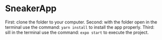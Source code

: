# SneakerApp

First: clone the folder to your computer.
Second: with the folder open in the terminal use the command: ``` yarn install ``` to install the app properly.
Third: sill in the terminal use the command: ``` expo start ``` to execute the project.
